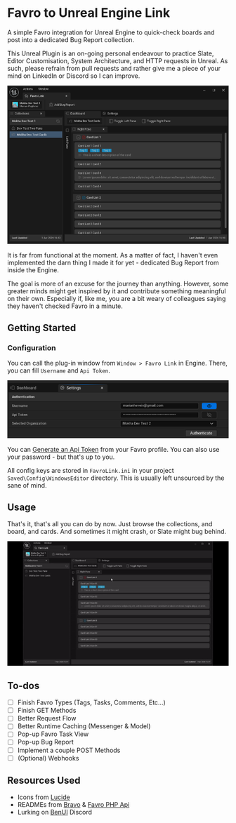 ﻿# Favro to Unreal Engine Link
A simple Favro integration for Unreal Engine to quick-check boards and post into a dedicated Bug Report collection.

This Unreal Plugin is an on-going personal endeavour to practice Slate, Editor Customisation, System Architecture, and HTTP requests in Unreal. As such, please refrain from pull requests and rather give me a piece of your mind on LinkedIn or Discord so I can improve.

![dashboardview.png](img%2Fdashboardview.png)

It is far from functional at the moment. As a matter of fact, I haven't even implemented the darn thing I made it for yet - dedicated Bug Report from inside the Engine.

The goal is more of an excuse for the journey than anything. However, some greater minds might get inspired by it and contribute something meaningful on their own. Especially if, like me, you are a bit weary of colleagues saying they haven't checked Favro in a minute.
## Getting Started
### Configuration
You can call the plug-in window from `Window > Favro Link` in Engine.
There, you can fill `Username` and `Api Token`. 

![auth.png](img%2Fauth.png)

You can [Generate an Api Token](https://learn.microsoft.com/en-us/viva/goals/favro-generating-an-api-token) from your Favro profile. You can also use your password - but that's up to you.

All config keys are stored in `FavroLink.ini` in your project `Saved\Config\WindowsEditor` directory. This is usually left unsourced by the sane of mind.

## Usage
That's it, that's all you can do by now. Just browse the collections, and board, and cards. And sometimes it might crash, or Slate might bug behind.

![widgetstest.gif](img%2Fwidgetstest.gif)

## To-dos
- [ ] Finish Favro Types (Tags, Tasks, Comments, Etc...)
- [ ] Finish GET Methods
- [ ] Better Request Flow
- [ ] Better Runtime Caching (Messenger & Model)
- [ ] Pop-up Favro Task View
- [ ] Pop-up Bug Report
- [ ] Implement a couple POST Methods
- [ ] \(Optional) Webhooks

## Resources Used
- Icons from [Lucide](https://github.com/lucide-icons/lucide)
- READMEs from [Bravo](https://github.com/bscotch/favro-sdk) & [Favro PHP Api](https://github.com/seregazhuk/php-favro-api)
- Lurking on [BenUI](https://benui.ca/) Discord